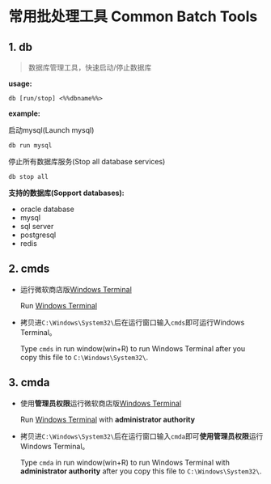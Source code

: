 # 常用批处理工具 Common Batch Tools

## 1. db

> 数据库管理工具，快速启动/停止数据库

**usage:**

```
db [run/stop] <%%dbname%%>
```

**example:**

启动mysql(Launch mysql)

```batch
db run mysql
```

停止所有数据库服务(Stop all database services)

```
db stop all
```

**支持的数据库(Sopport databases):**

- oracle database
- mysql
- sql server
- postgresql
- redis

## 2. cmds

- 运行微软商店版[Windows Terminal](https://www.microsoft.com/zh-cn/p/windows-terminal/9n0dx20hk701#activetab=pivot:overviewtab)

  Run [Windows Terminal](https://www.microsoft.com/en-us/p/windows-terminal/9n0dx20hk701#activetab=pivot:overviewtab)

- 拷贝进`C:\Windows\System32\`后在运行窗口输入`cmds`即可运行Windows Terminal。

  Type `cmds` in run window(win+R) to run Windows Terminal after you copy this file to `C:\Windows\System32\`.

## 3. cmda

- 使用**管理员权限**运行微软商店版[Windows Terminal](https://www.microsoft.com/zh-cn/p/windows-terminal/9n0dx20hk701#activetab=pivot:overviewtab)

  Run [Windows Terminal](https://www.microsoft.com/en-us/p/windows-terminal/9n0dx20hk701#activetab=pivot:overviewtab) with **administrator authority**

- 拷贝进`C:\Windows\System32\`后在运行窗口输入`cmda`即可**使用管理员权限**运行Windows Terminal。

  Type `cmda` in run window(win+R) to run Windows Terminal with **administrator authority** after you copy this file to `C:\Windows\System32\`.